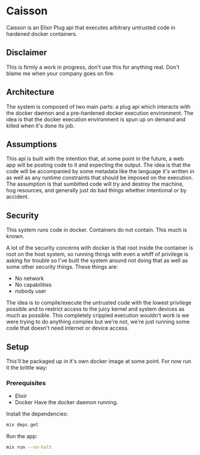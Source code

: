 # Caisson

Caisson is an Elixir Plug api that executes arbitrary untrusted code in hardened docker containers.

## Disclaimer
This is firmly a work in progress, don't use this for anything real. Don't blame me when your company goes on fire.

## Architecture
The system is composed of two main parts: a plug api which interacts with the docker daemon and a pre-hardened docker execution environment. The idea is that the docker execution environment is spun up on demand and killed when it's done its job.

## Assumptions
This api is built with the intention that, at some point in the future, a web app will be posting code to it and expecting the output. The idea is that the code will be accompanied by some metadata like the language it's written in as well as any runtime constraints that should be imposed on the execution. The assumption is that sumbitted code will try and destroy the machine, hog resources, and generally just do bad things whether intentional or by accident.

## Security
This system runs code in docker. Containers do not contain. This much is known.

A lot of the security concerns with docker is that root inside the container is root on the host system, so running things with even a whiff of privilege is asking for trouble so I've built the system around not doing that as well as some other security things. These things are:

* No network
* No capabilities
* nobody user

The idea is to compile/execute the untrusted code with the lowest privilege possible and to restrict access to the juicy kernel and system devices as much as possible. This completely crippled execution wouldn't work is we were trying to do anything complex but we're not, we're just running some code that doesn't need internet or device access.

## Setup
This'll be packaged up in it's own docker image at some point.
For now run it the brittle way:

### Prerequisites
* Elixir
* Docker
Have the docker daemon running.

Install the dependencies:
```bash
mix deps.get
```

Run the app:
```bash
mix run --no-halt
```
